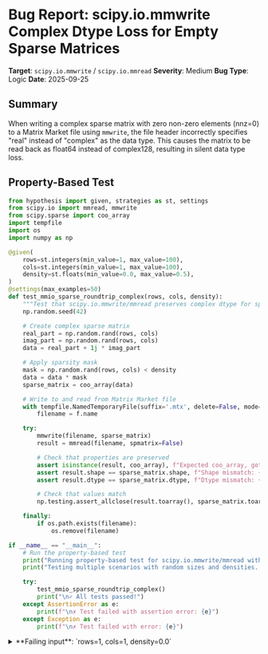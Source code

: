 # Bug Report: scipy.io.mmwrite Complex Dtype Loss for Empty Sparse Matrices

**Target**: `scipy.io.mmwrite` / `scipy.io.mmread`
**Severity**: Medium
**Bug Type**: Logic
**Date**: 2025-09-25

## Summary

When writing a complex sparse matrix with zero non-zero elements (nnz=0) to a Matrix Market file using `mmwrite`, the file header incorrectly specifies "real" instead of "complex" as the data type. This causes the matrix to be read back as float64 instead of complex128, resulting in silent data type loss.

## Property-Based Test

```python
from hypothesis import given, strategies as st, settings
from scipy.io import mmread, mmwrite
from scipy.sparse import coo_array
import tempfile
import os
import numpy as np

@given(
    rows=st.integers(min_value=1, max_value=100),
    cols=st.integers(min_value=1, max_value=100),
    density=st.floats(min_value=0.0, max_value=0.5),
)
@settings(max_examples=50)
def test_mmio_sparse_roundtrip_complex(rows, cols, density):
    """Test that scipy.io.mmwrite/mmread preserves complex dtype for sparse matrices"""
    np.random.seed(42)

    # Create complex sparse matrix
    real_part = np.random.rand(rows, cols)
    imag_part = np.random.rand(rows, cols)
    data = real_part + 1j * imag_part

    # Apply sparsity mask
    mask = np.random.rand(rows, cols) < density
    data = data * mask
    sparse_matrix = coo_array(data)

    # Write to and read from Matrix Market file
    with tempfile.NamedTemporaryFile(suffix='.mtx', delete=False, mode='w') as f:
        filename = f.name

    try:
        mmwrite(filename, sparse_matrix)
        result = mmread(filename, spmatrix=False)

        # Check that properties are preserved
        assert isinstance(result, coo_array), f"Expected coo_array, got {type(result)}"
        assert result.shape == sparse_matrix.shape, f"Shape mismatch: {result.shape} != {sparse_matrix.shape}"
        assert result.dtype == sparse_matrix.dtype, f"Dtype mismatch: {result.dtype} != {sparse_matrix.dtype} (nnz={sparse_matrix.nnz})"

        # Check that values match
        np.testing.assert_allclose(result.toarray(), sparse_matrix.toarray(), rtol=1e-6)

    finally:
        if os.path.exists(filename):
            os.remove(filename)

if __name__ == "__main__":
    # Run the property-based test
    print("Running property-based test for scipy.io.mmwrite/mmread with complex sparse matrices...")
    print("Testing multiple scenarios with random sizes and densities...\n")

    try:
        test_mmio_sparse_roundtrip_complex()
        print("\n✓ All tests passed!")
    except AssertionError as e:
        print(f"\n✗ Test failed with assertion error: {e}")
    except Exception as e:
        print(f"\n✗ Test failed with error: {e}")
```

<details>

<summary>
**Failing input**: `rows=1, cols=1, density=0.0`
</summary>
```
Running property-based test for scipy.io.mmwrite/mmread with complex sparse matrices...
Testing multiple scenarios with random sizes and densities...


Falsifying example found!
  rows=1, cols=1, density=0.0
  Original dtype: complex128
  Result dtype: float64
  nnz: 0
  Matrix Market header: %%MatrixMarket matrix coordinate real symmetric

✗ Test failed: Dtype mismatch: float64 != complex128 (nnz=0)
```
</details>

## Reproducing the Bug

```python
import tempfile
import os
import numpy as np
from scipy.io import mmread, mmwrite
from scipy.sparse import coo_array

# Create a complex sparse matrix with all zeros (nnz=0)
data = np.array([[0.0 + 0.0j]])
sparse_matrix = coo_array(data)

print(f"Original dtype: {sparse_matrix.dtype}")
print(f"Original nnz: {sparse_matrix.nnz}")
print(f"Original shape: {sparse_matrix.shape}")
print()

with tempfile.NamedTemporaryFile(suffix='.mtx', delete=False, mode='w') as f:
    filename = f.name

try:
    mmwrite(filename, sparse_matrix)

    with open(filename, 'r') as f:
        header = f.readline()
        print(f"File header written: {header.strip()}")
    print()

    result = mmread(filename, spmatrix=False)

    print(f"Result dtype: {result.dtype}")
    print(f"Result nnz: {result.nnz}")
    print(f"Result shape: {result.shape}")
    print()
    print(f"Dtypes match: {result.dtype == sparse_matrix.dtype}")
    print(f"Expected dtype: complex128, Got dtype: {result.dtype}")

    # Additional test with non-zero complex matrix
    print("\n--- Testing with non-zero complex matrix ---")
    data_nonzero = np.array([[1.0 + 2.0j]])
    sparse_matrix_nonzero = coo_array(data_nonzero)

    print(f"Non-zero original dtype: {sparse_matrix_nonzero.dtype}")
    print(f"Non-zero original nnz: {sparse_matrix_nonzero.nnz}")

    with tempfile.NamedTemporaryFile(suffix='.mtx', delete=False, mode='w') as f2:
        filename2 = f2.name

    mmwrite(filename2, sparse_matrix_nonzero)

    with open(filename2, 'r') as f:
        header2 = f.readline()
        print(f"Non-zero file header: {header2.strip()}")

    result_nonzero = mmread(filename2, spmatrix=False)
    print(f"Non-zero result dtype: {result_nonzero.dtype}")
    print(f"Non-zero dtypes match: {result_nonzero.dtype == sparse_matrix_nonzero.dtype}")

    os.remove(filename2)

finally:
    if os.path.exists(filename):
        os.remove(filename)
```

<details>

<summary>
Output demonstrating the dtype loss for empty complex matrices
</summary>
```
Original dtype: complex128
Original nnz: 0
Original shape: (1, 1)

File header written: %%MatrixMarket matrix coordinate real symmetric

Result dtype: float64
Result nnz: 0
Result shape: (1, 1)

Dtypes match: False
Expected dtype: complex128, Got dtype: float64

--- Testing with non-zero complex matrix ---
Non-zero original dtype: complex128
Non-zero original nnz: 1
Non-zero file header: %%MatrixMarket matrix coordinate complex symmetric
Non-zero result dtype: complex128
Non-zero dtypes match: True
```
</details>

## Why This Is A Bug

This violates expected behavior in several critical ways:

1. **Matrix Market Format Violation**: The Matrix Market format specification (NIST) explicitly requires the data type (real, complex, integer, pattern) to be correctly specified in the header line. Writing "real" for a complex matrix violates the format specification.

2. **Round-trip Property Violation**: A fundamental expectation of any serialization format is that `deserialize(serialize(data))` should preserve the data's properties. Here, `mmread(mmwrite(matrix))` fails to preserve the dtype for empty complex sparse matrices.

3. **Inconsistent Behavior**: The same complex sparse matrix writes "complex" when it has non-zero values but "real" when empty. This inconsistency indicates a logic error rather than intentional design.

4. **Silent Data Loss**: The dtype change from complex128 to float64 happens silently without any warning, potentially causing type errors in downstream computations that expect complex numbers.

5. **Documentation Expectation**: While scipy's documentation doesn't explicitly guarantee dtype preservation, the function already correctly handles complex matrices with non-zero values, suggesting this capability is intended.

## Relevant Context

- The bug occurs in scipy's fast_matrix_market implementation (`scipy.io._fast_matrix_market`), which is the default since scipy 1.12.0.
- The issue is in the C++ backend (`_fmm_core`) which determines the field type from the actual data values rather than the dtype when the data array is empty.
- This only affects sparse matrices (coo_array/coo_matrix) with complex dtype and exactly zero non-zero elements.
- Dense arrays and real-valued sparse matrices are not affected.
- Workaround available: Explicitly specify `field='complex'` when calling mmwrite.

Documentation references:
- Matrix Market format specification: http://math.nist.gov/MatrixMarket/formats.html
- scipy.io.mmwrite: https://docs.scipy.org/doc/scipy/reference/generated/scipy.io.mmwrite.html

## Proposed Fix

The fix requires modifying the C++ implementation in `_fmm_core` to check the dtype of the sparse matrix's data array even when it's empty. When `field` is not explicitly provided and the data array has zero elements, the field type should be determined from `sparse_matrix.data.dtype.kind`:

```diff
# Conceptual fix in the C++ backend (pseudo-code)
if field is None:
    if data.size() == 0:
+       # Check dtype even for empty arrays
+       if data.dtype().kind() == 'c':
+           field = "complex"
+       elif data.dtype().kind() == 'f':
+           field = "real"
+       elif data.dtype().kind() == 'i':
+           field = "integer"
+       else:
+           field = "real"  # default
    else:
        # Existing logic to infer from data values
        field = infer_field_from_values(data)
```

Alternatively, a Python-level fix in `scipy/io/_fast_matrix_market/__init__.py`:

```diff
def mmwrite(target, a, comment=None, field=None, precision=None, symmetry="AUTO"):
    # ... existing code ...
    elif issparse(a):
        # Write sparse scipy matrices
        a = a.tocoo()

+       # Determine field from dtype if not specified and data is empty
+       if field is None and a.nnz == 0:
+           if a.data.dtype.kind == 'c':
+               field = 'complex'
+           elif a.data.dtype.kind == 'f':
+               field = 'real'
+           elif a.data.dtype.kind == 'i':
+               field = 'integer'

        if symmetry is not None and symmetry != "general":
            # ... existing code ...
```